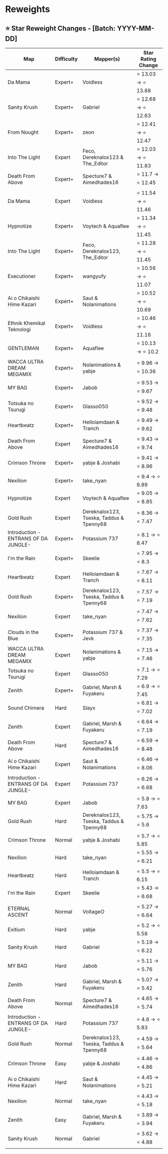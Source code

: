 # Reweights

## ⭐ Star Reweight Changes - [Batch: YYYY-MM-DD]

| Map | Difficulty | Mapper(s) | Star Rating Change |
|-----|------------|-----------|--------------------|
| Da Mama | Expert+ | Voidless | ⭐ 13.03 → ⭐ 13.88 |
| Sanity Krush | Expert+ | Gabriel | ⭐ 12.68 → ⭐ 12.63 |
| From Nought | Expert+ | zeon | ⭐ 12.41 → ⭐ 12.47 |
| Into The Light | Expert | Feco, Dereknalox123 & The_Editor | ⭐ 12.03 → ⭐ 11.83 |
| Death From Above | Expert+ | Specture7 & Aimedhades16 | ⭐ 11.7 → ⭐ 12.45 |
| Da Mama | Expert | Voidless | ⭐ 11.54 → ⭐ 11.46 |
| Hypnotize | Expert+ | Voytech & Aquaflee | ⭐ 11.34 → ⭐ 11.45 |
| Into The Light | Expert+ | Feco, Dereknalox123, The_Editor | ⭐ 11.28 → ⭐ 11.45 |
| Executioner | Expert+ | wangyufy | ⭐ 10.56 → ⭐ 11.07 |
| Ai o Chikaishi Hime Kazari | Expert+ | Saut & Nolanimations | ⭐ 10.52 → ⭐ 10.69 |
| Ethnik Khemikal Teknologi | Expert+ | Voidless | ⭐ 10.46 → ⭐ 11.16 |
| GENTLEMAN | Expert+ | Aquaflee | ⭐ 10.13 → ⭐ 10.2 |
| WACCA ULTRA DREAM MEGAMIX | Expert+ | Nolanimations & yabje | ⭐ 9.96 → ⭐ 10.36 |
| MY BAG | Expert+ | Jabob | ⭐ 9.53 → ⭐ 9.67 |
| Totsuka no Tsurugi | Expert+ | Glasso050 | ⭐ 9.52 → ⭐ 9.48 |
| Heartbeatz | Expert+ | Helloiamdaan & Tranch | ⭐ 9.49 → ⭐ 9.62 |
| Death From Above | Expert | Specture7 & Aimedhades16 | ⭐ 9.43 → ⭐ 9.74 |
| Crimson Throne | Expert+ | yabje & Joshabi | ⭐ 9.41 → ⭐ 8.96 |
| Nexilion | Expert+ | take_nyan | ⭐ 9.4 → ⭐ 9.89 |
| Hypnotize | Expert | Voytech & Aquaflee | ⭐ 9.05 → ⭐ 8.85 |
| Gold Rush | Expert | Dereknalox123, Tseska, Taddus & Tpenny68 | ⭐ 8.36 → ⭐ 7.47 |
| Introduction -ENTRANS OF DA JUNGLE- | Expert+ | Potassium 737 | ⭐ 8.1 → ⭐ 8.47 |
| I'm the Rain | Expert+ | Skeelie | ⭐ 7.95 → ⭐ 8.3 |
| Heartbeatz | Expert | Helloiamdaan & Tranch | ⭐ 7.67 → ⭐ 8.11 |
| Gold Rush | Expert+ | Dereknalox123, Tseska, Taddus & Tpenny68 | ⭐ 7.57 → ⭐ 7.19 |
| Nexilion | Expert | take_nyan | ⭐ 7.47 → ⭐ 7.62 |
| Clouds in the Blue | Expert+ | Potassium 737 & Jevk | ⭐ 7.37 → ⭐ 7.35 |
| WACCA ULTRA DREAM MEGAMIX | Expert | Nolanimations & yabje | ⭐ 7.15 → ⭐ 7.46 |
| Totsuka no Tsurugi | Expert | Glasso050 | ⭐ 7.1 → ⭐ 7.29 |
| Zenith | Expert+ | Gabriel, Marsh & Fuyakeru | ⭐ 6.9 → ⭐ 7.45 |
| Sound Chimera | Hard | Slayx | ⭐ 6.81 → ⭐ 7.02 |
| Zenith | Expert | Gabriel, Marsh & Fuyakeru | ⭐ 6.64 → ⭐ 7.19 |
| Death From Above | Hard | Specture7 & Aimedhades16 | ⭐ 6.59 → ⭐ 8.48 |
| Ai o Chikaishi Hime Kazari | Expert | Saut & Nolanimations | ⭐ 6.46 → ⭐ 8.06 |
| Introduction -ENTRANS OF DA JUNGLE- | Expert | Potassium 737 | ⭐ 6.26 → ⭐ 6.68 |
| MY BAG | Expert | Jabob | ⭐ 5.8 → ⭐ 7.63 |
| Gold Rush | Hard | Dereknalox123, Tseska, Taddus & Tpenny68 | ⭐ 5.75 → ⭐ 5.6 |
| Crimson Throne | Normal | yabje & Joshabi | ⭐ 5.7 → ⭐ 5.85 |
| Nexilion | Hard | take_nyan | ⭐ 5.55 → ⭐ 6.21 |
| Heartbeatz | Hard | Helloiamdaan & Tranch | ⭐ 5.5 → ⭐ 6.15 |
| I'm the Rain | Expert | Skeelie | ⭐ 5.43 → ⭐ 6.68 |
| ETERNAL ASCENT | Normal | VoltageO | ⭐ 5.27 → ⭐ 6.64 |
| Exitium | Hard | yabje | ⭐ 5.2 → ⭐ 5.58 |
| Sanity Krush | Hard | Gabriel | ⭐ 5.19 → ⭐ 6.22 |
| MY BAG | Hard | Jabob | ⭐ 5.11 → ⭐ 5.76 |
| Zenith | Hard | Gabriel, Marsh & Fuyakeru | ⭐ 5.07 → ⭐ 5.42 |
| Death From Above | Normal | Specture7 & Aimedhades16 | ⭐ 4.65 → ⭐ 5.74 |
| Introduction -ENTRANS OF DA JUNGLE- | Hard | Potassium 737 | ⭐ 4.6 → ⭐ 5.83 |
| Gold Rush | Normal | Dereknalox123, Tseska, Taddus & Tpenny68 | ⭐ 4.59 → ⭐ 5.64 |
| Crimson Throne | Easy | yabje & Joshabi | ⭐ 4.46 → ⭐ 4.86 |
| Ai o Chikaishi Hime Kazari | Hard | Saut & Nolanimations | ⭐ 4.45 → ⭐ 5.21 |
| Nexilion | Normal | take_nyan | ⭐ 4.43 → ⭐ 5.18 |
| Zenith | Easy | Gabriel, Marsh & Fuyakeru | ⭐ 3.89 → ⭐ 3.94 |
| Sanity Krush | Normal | Gabriel | ⭐ 3.62 → ⭐ 4.88 |